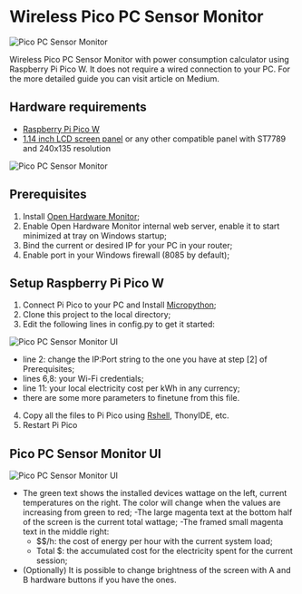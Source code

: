 # Wireless Pico PC Sensor Monitor

![Pico PC Sensor Monitor](https://cdn-images-1.medium.com/max/800/1*dMR_2IIAheAoJv685_tZLw.gif)

Wireless Pico PC Sensor Monitor with power consumption calculator using Raspberry Pi Pico W. It does not require a wired connection to your PC. For the more detailed guide you can visit article on Medium.

## Hardware requirements
- [Raspberry Pi Pico W](https://www.raspberrypi.com/products/raspberry-pi-pico/?variant=raspberry-pi-pico-w)
- [1.14 inch LCD screen panel](https://www.waveshare.com/pico-lcd-1.14.htm) or any other compatible panel with ST7789 and 240x135 resolution

![Pico PC Sensor Monitor](https://cdn-images-1.medium.com/max/800/1*SEf9DrnfulCEGyVRpac4iQ.jpeg)

## Prerequisites
1. Install [Open Hardware Monitor](https://openhardwaremonitor.org/);
2. Enable Open Hardware Monitor internal web server, enable it to start minimized at tray on Windows startup;
3. Bind the current or desired IP for your PC in your router;
4. Enable port in your Windows firewall (8085 by default);

## Setup Raspberry Pi Pico W
1. Connect Pi Pico to your PC and Install [Micropython](https://www.raspberrypi.com/documentation/microcontrollers/micropython.html#drag-and-drop-micropython);
2. Clone this project to the local directory;
3. Edit the following lines in config.py to get it started:

![Pico PC Sensor Monitor UI](https://cdn-images-1.medium.com/max/800/1*rDi2Yaci8IelU5m_WsLkMg.png)

- line 2: change the IP:Port string to the one you have at step [2] of Prerequisites;
- lines 6,8: your Wi-Fi credentials;
- line 11: your local electricity cost per kWh in any currency;
- there are some more parameters to finetune from this file.

4. Copy all the files to Pi Pico using [Rshell](https://github.com/dhylands/rshell), ThonyIDE, etc.
5. Restart Pi Pico


## Pico PC Sensor Monitor UI

![Pico PC Sensor Monitor UI](https://cdn-images-1.medium.com/max/800/1*qGJym1IlQOn8vvtdfmZXfA.png)

- The green text shows the installed devices wattage on the left, current temperatures on the right. The color will change when the values are increasing from green to red;
-The large magenta text at the bottom half of the screen is the current  total wattage;
-The framed small magenta text in the middle right: 
  - $$/h: the cost of energy per hour with the current system load;
  - Total $: the accumulated cost for the electricity spent for the current session;
- (Optionally) It is possible to change brightness of the screen with A and B hardware buttons if you have the ones.

